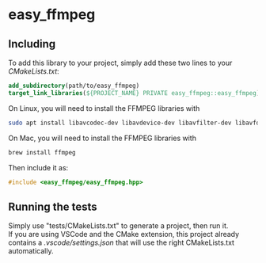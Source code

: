 # easy_ffmpeg

## Including

To add this library to your project, simply add these two lines to your *CMakeLists.txt*:
```cmake
add_subdirectory(path/to/easy_ffmpeg)
target_link_libraries(${PROJECT_NAME} PRIVATE easy_ffmpeg::easy_ffmpeg)
```

On Linux, you will need to install the FFMPEG libraries with
```bash
sudo apt install libavcodec-dev libavdevice-dev libavfilter-dev libavformat-dev libavutil-dev libpostproc-dev libswresample-dev libswscale-dev
```
On Mac, you will need to install the FFMPEG libraries with
```bash
brew install ffmpeg
```

Then include it as:
```cpp
#include <easy_ffmpeg/easy_ffmpeg.hpp>
```

## Running the tests

Simply use "tests/CMakeLists.txt" to generate a project, then run it.<br/>
If you are using VSCode and the CMake extension, this project already contains a *.vscode/settings.json* that will use the right CMakeLists.txt automatically.
